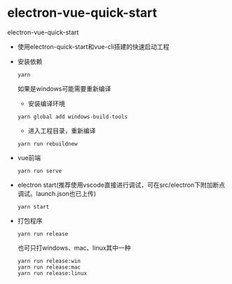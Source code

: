 # electron-vue-quick-start
electron-vue-quick-start
* 使用electron-quick-start和vue-cli搭建的快速启动工程
* 安装依赖
  ```
  yarn
  ```
  如果是windows可能需要重新编译
  * 安装编译环境
   ```
  yarn global add windows-build-tools
   ```
   * 进入工程目录，重新编译
   ```
  yarn run rebuildnew
   ```
* vue前端
  ```
  yarn run serve
  ```
* electron start(推荐使用vscode直接进行调试，可在src/electron下附加断点调试。launch.json也已上传)
  ```
  yarn start
  ```

* 打包程序
  ```
  yarn run release
  ```
  也可只打windows、mac、linux其中一种
  ```
  yarn run release:win
  yarn run release:mac
  yarn run release:linux
  ```
